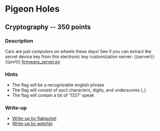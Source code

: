 # Pigeon Holes

## Cryptography -- 350 points

### Description

Cars are just computers on wheels these days! See if you can extract the secret device key from this electronic key customization server: {{server}}:{{port}} [firmware\_server.py](./firmware\_server.py)

### Hints

* The flag will be a recognizable english phrase
* The flag will consist of ascii characters, digits, and underscores (\_)
* The flag will contain a bit of '1337' speak


### Write-up

- [Write-up by flakjacket](https://github.com/flakjacket95/cyberstakes_2020/tree/master/crypto/pigeon_holes)
- [Write-up by welchbj](https://github.com/welchbj/ctf/tree/master/writeups/2020/CyberStakes/pigeon-holes)
